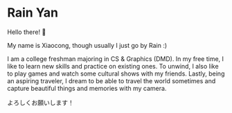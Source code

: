 # Rain Yan

Hello there! :wave:

My name is Xiaocong, though usually I just go by Rain :)

I am a college freshman majoring in CS & Graphics (DMD). In my free time, I like to learn new skills and practice on existing ones. To unwind, I also like to play games and watch some cultural shows with my friends. Lastly, being an aspiring traveler, I dream to be able to travel the world sometimes and capture beautiful things and memories with my camera.

よろしくお願いします！